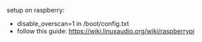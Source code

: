 setup on raspberry:

- disable_overscan=1 in /boot/config.txt
- follow this guide: https://wiki.linuxaudio.org/wiki/raspberrypi


